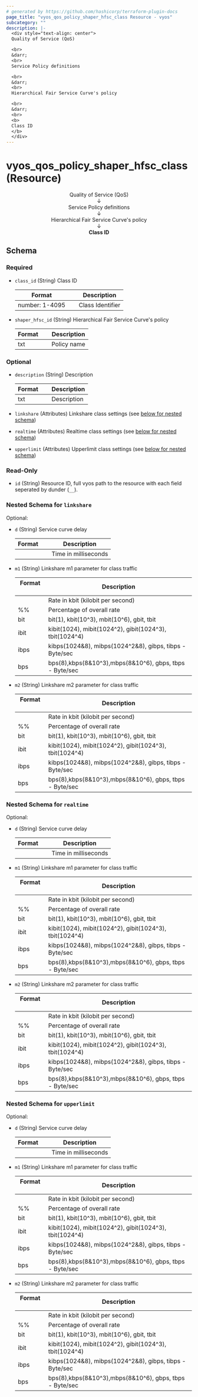 ```yaml
---
# generated by https://github.com/hashicorp/terraform-plugin-docs
page_title: "vyos_qos_policy_shaper_hfsc_class Resource - vyos"
subcategory: ""
description: |-
  <div style="text-align: center">
  Quality of Service (QoS)

  <br>
  &darr;
  <br>
  Service Policy definitions

  <br>
  &darr;
  <br>
  Hierarchical Fair Service Curve's policy

  <br>
  &darr;
  <br>
  <b>
  Class ID
  </b>
  </div>
---
```


# vyos_qos_policy_shaper_hfsc_class (Resource)

<div style="text-align: center">
Quality of Service (QoS)

<br>
&darr;
<br>
Service Policy definitions

<br>
&darr;
<br>
Hierarchical Fair Service Curve's policy

<br>
&darr;
<br>
<b>
Class ID
</b>
</div>



<!-- schema generated by tfplugindocs -->
## Schema

### Required

- `class_id` (String) Class ID

    |  Format &emsp; | Description  |
    |----------|---------------|
    |  number: 1-4095  &emsp; |  Class Identifier  |
- `shaper_hfsc_id` (String) Hierarchical Fair Service Curve's policy

    |  Format &emsp; | Description  |
    |----------|---------------|
    |  txt  &emsp; |  Policy name  |

### Optional

- `description` (String) Description

    |  Format &emsp; | Description  |
    |----------|---------------|
    |  txt  &emsp; |  Description  |
- `linkshare` (Attributes) Linkshare class settings (see [below for nested schema](#nestedatt--linkshare))
- `realtime` (Attributes) Realtime class settings (see [below for nested schema](#nestedatt--realtime))
- `upperlimit` (Attributes) Upperlimit class settings (see [below for nested schema](#nestedatt--upperlimit))

### Read-Only

- `id` (String) Resource ID, full vyos path to the resource with each field seperated by dunder (`__`).

<a id="nestedatt--linkshare"></a>
### Nested Schema for `linkshare`

Optional:

- `d` (String) Service curve delay

    |  Format &emsp; | Description  |
    |----------|---------------|
    |  <number>  &emsp; |  Time in milliseconds  |
- `m1` (String) Linkshare m1 parameter for class traffic

    |  Format &emsp; | Description  |
    |----------|---------------|
    |  <number>  &emsp; |  Rate in kbit (kilobit per second)  |
    |  <number>%%  &emsp; |  Percentage of overall rate  |
    |  <number>bit  &emsp; |  bit(1), kbit(10^3), mbit(10^6), gbit, tbit  |
    |  <number>ibit  &emsp; |  kibit(1024), mibit(1024^2), gibit(1024^3), tbit(1024^4)  |
    |  <number>ibps  &emsp; |  kibps(1024&8), mibps(1024^2&8), gibps, tibps - Byte/sec  |
    |  <number>bps  &emsp; |  bps(8),kbps(8&10^3),mbps(8&10^6), gbps, tbps - Byte/sec  |
- `m2` (String) Linkshare m2 parameter for class traffic

    |  Format &emsp; | Description  |
    |----------|---------------|
    |  <number>  &emsp; |  Rate in kbit (kilobit per second)  |
    |  <number>%%  &emsp; |  Percentage of overall rate  |
    |  <number>bit  &emsp; |  bit(1), kbit(10^3), mbit(10^6), gbit, tbit  |
    |  <number>ibit  &emsp; |  kibit(1024), mibit(1024^2), gibit(1024^3), tbit(1024^4)  |
    |  <number>ibps  &emsp; |  kibps(1024&8), mibps(1024^2&8), gibps, tibps - Byte/sec  |
    |  <number>bps  &emsp; |  bps(8),kbps(8&10^3),mbps(8&10^6), gbps, tbps - Byte/sec  |


<a id="nestedatt--realtime"></a>
### Nested Schema for `realtime`

Optional:

- `d` (String) Service curve delay

    |  Format &emsp; | Description  |
    |----------|---------------|
    |  <number>  &emsp; |  Time in milliseconds  |
- `m1` (String) Linkshare m1 parameter for class traffic

    |  Format &emsp; | Description  |
    |----------|---------------|
    |  <number>  &emsp; |  Rate in kbit (kilobit per second)  |
    |  <number>%%  &emsp; |  Percentage of overall rate  |
    |  <number>bit  &emsp; |  bit(1), kbit(10^3), mbit(10^6), gbit, tbit  |
    |  <number>ibit  &emsp; |  kibit(1024), mibit(1024^2), gibit(1024^3), tbit(1024^4)  |
    |  <number>ibps  &emsp; |  kibps(1024&8), mibps(1024^2&8), gibps, tibps - Byte/sec  |
    |  <number>bps  &emsp; |  bps(8),kbps(8&10^3),mbps(8&10^6), gbps, tbps - Byte/sec  |
- `m2` (String) Linkshare m2 parameter for class traffic

    |  Format &emsp; | Description  |
    |----------|---------------|
    |  <number>  &emsp; |  Rate in kbit (kilobit per second)  |
    |  <number>%%  &emsp; |  Percentage of overall rate  |
    |  <number>bit  &emsp; |  bit(1), kbit(10^3), mbit(10^6), gbit, tbit  |
    |  <number>ibit  &emsp; |  kibit(1024), mibit(1024^2), gibit(1024^3), tbit(1024^4)  |
    |  <number>ibps  &emsp; |  kibps(1024&8), mibps(1024^2&8), gibps, tibps - Byte/sec  |
    |  <number>bps  &emsp; |  bps(8),kbps(8&10^3),mbps(8&10^6), gbps, tbps - Byte/sec  |


<a id="nestedatt--upperlimit"></a>
### Nested Schema for `upperlimit`

Optional:

- `d` (String) Service curve delay

    |  Format &emsp; | Description  |
    |----------|---------------|
    |  <number>  &emsp; |  Time in milliseconds  |
- `m1` (String) Linkshare m1 parameter for class traffic

    |  Format &emsp; | Description  |
    |----------|---------------|
    |  <number>  &emsp; |  Rate in kbit (kilobit per second)  |
    |  <number>%%  &emsp; |  Percentage of overall rate  |
    |  <number>bit  &emsp; |  bit(1), kbit(10^3), mbit(10^6), gbit, tbit  |
    |  <number>ibit  &emsp; |  kibit(1024), mibit(1024^2), gibit(1024^3), tbit(1024^4)  |
    |  <number>ibps  &emsp; |  kibps(1024&8), mibps(1024^2&8), gibps, tibps - Byte/sec  |
    |  <number>bps  &emsp; |  bps(8),kbps(8&10^3),mbps(8&10^6), gbps, tbps - Byte/sec  |
- `m2` (String) Linkshare m2 parameter for class traffic

    |  Format &emsp; | Description  |
    |----------|---------------|
    |  <number>  &emsp; |  Rate in kbit (kilobit per second)  |
    |  <number>%%  &emsp; |  Percentage of overall rate  |
    |  <number>bit  &emsp; |  bit(1), kbit(10^3), mbit(10^6), gbit, tbit  |
    |  <number>ibit  &emsp; |  kibit(1024), mibit(1024^2), gibit(1024^3), tbit(1024^4)  |
    |  <number>ibps  &emsp; |  kibps(1024&8), mibps(1024^2&8), gibps, tibps - Byte/sec  |
    |  <number>bps  &emsp; |  bps(8),kbps(8&10^3),mbps(8&10^6), gbps, tbps - Byte/sec  |

